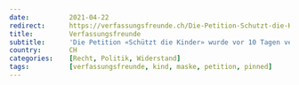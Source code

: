 ```yaml
---
date:          2021-04-22
redirect:      https://verfassungsfreunde.ch/Die-Petition-Schutzt-die-Kinder-wurde-vor-10-Tagen-versendet
title:         Verfassungsfreunde
subtitle:      'Die Petition «Schützt die Kinder» wurde vor 10 Tagen versendet!'
country:       CH
categories:    [Recht, Politik, Widerstand]
tags:          [verfassungsfreunde, kind, maske, petition, pinned]
---
```

